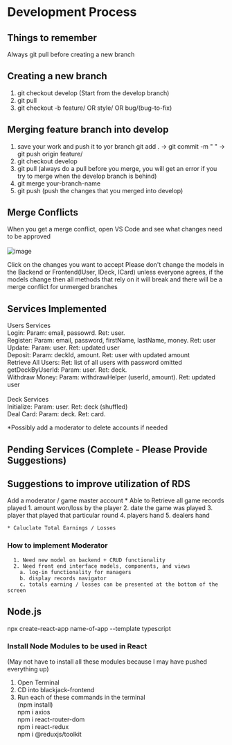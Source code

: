 # Development Process

## Things to remember
  Always git pull before creating a new branch
  
## Creating a new branch
  1. git checkout develop (Start from the develop branch)
  2. git pull
  3. git checkout -b feature/<your-feature> OR style/<component-to-style> OR bug/(bug-to-fix)

## Merging feature branch into develop
  1. save your work and push it to yor branch
    git add . -> git commit -m " " -> git push origin feature/<your-feature>
  2. git checkout develop
  3. git pull (always do a pull before you merge, you will get an error if you try to merge when the develop branch is behind)
  4. git merge your-branch-name
  5. git push (push the changes that you merged into develop)

## Merge Conflicts
  When you get a merge conflict, open VS Code and see what changes need to be approved <br/> <br/>
  ![image](https://user-images.githubusercontent.com/101683611/170808502-61732634-3ad2-442b-914b-a1eb5898a8b8.png)
  
  Click on the changes you want to accept
  Please don't change the models in the Backend or Frontend(IUser, IDeck, ICard) unless everyone agrees, if the models change then all methods that rely on it will    break and there will be a merge conflict for unmerged branches 

  
## Services Implemented
  Users Services<br/>
    Login: Param: email, passowrd. Ret: user.<br/>
    Register: Param: email, password, firstName, lastName, money. Ret: user <br/>
    Update: Param: user. Ret: updated user <br/>
    Deposit: Param: deckId, amount. Ret: user with updated amount <br/>
    Retrieve All Users: Ret: list of all users with password omitted <br/>
    getDeckByUserId: Param: user. Ret: deck. <br/>
    Withdraw Money: Param: withdrawHelper (userId, amount). Ret: updated user <br/>
  <br/>
  Deck Services<br/>
    Initialize: Param: user. Ret: deck (shuffled)<br/>
    Deal Card: Param: deck. Ret: card. <br/>
  
  *Possibly add a moderator to delete accounts if needed
  
## Pending Services (Complete - Please Provide Suggestions)
  
## Suggestions to improve utilization of RDS 
  Add a moderator / game master account 
    * Able to Retrieve all game records played
      1. amount won/loss by the player
      2. date the game was played
      3. player that played that particular round
      4. players hand
      5. dealers hand
  
    * Caluclate Total Earnings / Losses
  
  ### How to implement Moderator
      1. Need new model on backend + CRUD functionality
      2. Need front end interface models, components, and views
        a. log-in functionality for managers
        b. display records navigator
        c. totals earning / losses can be presented at the bottom of the screen
  
## Node.js
  npx create-react-app name-of-app --template typescript<br/>

  ### Install Node Modules to be used in React
  (May not have to install all these modules because I may have pushed everything up)
  1. Open Terminal
  2. CD into blackjack-frontend
  3. Run each of these commands in the terminal<br/>
    (npm install)<br/>
    npm i axios<br/>
    npm i react-router-dom<br/>
    npm i react-redux<br/>
    npm i @reduxjs/toolkit<br/>
